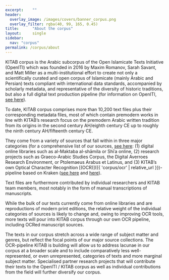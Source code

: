 ```yaml
---
excerpt:	""
header:
  overlay_image: /images/covers/banner_corpus.png
  overlay_filter: rgba(40, 99, 165, 0.45)
title:		"About the corpus"
layout:		single
sidebar:
  nav: "corpus"
permalink: /corpus/about
---
```


KITAB corpus is the Arabic subcorpus of the Open Islamicate Texts Initiative (OpenITI) which was founded in 2016 by Maxim Romanov, Sarah Savant, and Matt Miller as a multi-institutional effort to create not only a scientifically curated and open corpus of Islamicate (mainly Arabic and Persian) texts compliant with international data standards, accompanied by scholarly metadata, and representative of the diversity of historic traditions, but also a full digital text production pipeline (for information on OpenITI, [see here](https://www.openiti.org/about)).

To date, KITAB corpus comprises more than 10,200 text files plus their corresponding metadata files, most of which contain premodern works in line with KITAB’s research focus on the premodern Arabic written tradition from its origins in the second century AH/eighth century CE up to roughly the ninth century AH/fifteenth century CE.

They come from a variety of sources that fall within in three major categories (for a comprehensive list of our sources, [see here](https://github.com/OpenITI/Annotation): (1) digital online libraries such as al-Maktaba al-shāmila or Shīʿa online, (2) research projects such as Graeco-Arabic Studies Corpus, the Digital Averroes Research Environment, or Ptolemaeus Arabus et Latinus, and (3) KITAB’s own Optical Character Recognition [(OCR)]({{ 'corpus/ocr' | relative_url }})-pipeline based on Kraken ([see here](http://kraken.re/) and [here](https://github.com/mittagessen/kraken)). 

Text files are furthermore contributed by individual researchers and KITAB team members, most notably in the form of manual transcriptions of manuscripts.

While the bulk of our texts currently come from online libraries and are reproductions of modern print editions, the relative weight of the individual categories of sources is likely to change and, owing to improving OCR tools, more texts will pour into KITAB corpus through our own OCR pipeline, including OCRed manuscript sources.

The texts in our corpus stretch across a wide range of subject matter and genres, but reflect the focal points of our major source collections. The OCR-pipeline KITAB is building will allow us to address lacunae in our corpus at a broader scale and to include comparatively less well-represented, or even unrepresented, categories of texts and more marginal subject matter. Specialised partner research projects that will contribute their texts to the OpenITI / KITAB corpus as well as individual contributions from the field will further diversify our corpus. 
